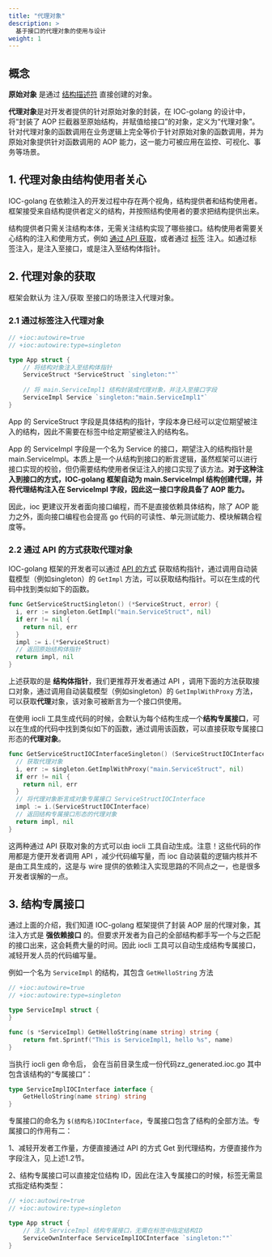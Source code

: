 ```yaml
---
title: "代理对象"
description: >
  基于接口的代理对象的使用与设计
weight: 1
---
```


## 概念

**原始对象** 是通过 [结构描述符](../../ioc/sd) 直接创建的对象。

**代理对象**是对开发者提供的针对原始对象的封装，在 IOC-golang 的设计中，将“封装了 AOP 拦截器至原始结构，并赋值给接口”的对象，定义为“代理对象”。针对代理对象的函数调用在业务逻辑上完全等价于针对原始对象的函数调用，并为原始对象提供针对函数调用的 AOP 能力，这一能力可被应用在监控、可视化、事务等场景。

## 1. 代理对象由结构使用者关心

IOC-golang 在依赖注入的开发过程中存在两个视角，结构提供者和结构使用者。框架接受来自结构提供者定义的结构，并按照结构使用者的要求把结构提供出来。

结构提供者只需关注结构本体，无需关注结构实现了哪些接口。结构使用者需要关心结构的注入和使用方式，例如 [通过 API 获取](../../../examples/di/api/)，或者通过 [标签](../../../reference/tag_format/) 注入。如通过标签注入，是注入至接口，或是注入至结构体指针。

## 2. 代理对象的获取

框架会默认为 注入/获取 至接口的场景注入代理对象。

### 2.1 通过标签注入代理对象

```go
// +ioc:autowire=true
// +ioc:autowire:type=singleton

type App struct {
    // 将结构对象注入至结构体指针
    ServiceStruct *ServiceStruct `singleton:""`
  
    // 将 main.ServiceImpl1 结构封装成代理对象，并注入至接口字段
    ServiceImpl Service `singleton:"main.ServiceImpl1"`
}
```

App 的 ServiceStruct 字段是具体结构的指针，字段本身已经可以定位期望被注入的结构，因此不需要在标签中给定期望被注入的结构名。

App 的 ServiceImpl 字段是一个名为 Service 的接口，期望注入的结构指针是 main.ServiceImpl。本质上是一个从结构到接口的断言逻辑，虽然框架可以进行接口实现的校验，但仍需要结构使用者保证注入的接口实现了该方法。**对于这种注入到接口的方式，IOC-golang 框架自动为 main.ServiceImpl 结构创建代理，并将代理结构注入在 ServiceImpl 字段，因此这一接口字段具备了 AOP 能力。**

因此，ioc 更建议开发者面向接口编程，而不是直接依赖具体结构，除了 AOP 能力之外，面向接口编程也会提高 go 代码的可读性、单元测试能力、模块解耦合程度等。

### 2.2 通过 API 的方式获取代理对象

IOC-golang 框架的开发者可以通过 [API 的方式](../../../examples/di/api/) 获取结构指针，通过调用自动装载模型（例如singleton）的 `GetImpl` 方法，可以获取结构指针。可以在生成的代码中找到类似如下的函数。

```go
func GetServiceStructSingleton() (*ServiceStruct, error) {
  i, err := singleton.GetImpl("main.ServiceStruct", nil)
  if err != nil {
    return nil, err
  }
  impl := i.(*ServiceStruct)
  // 返回原始结构体指针
  return impl, nil
}
```

上述获取的是 **结构体指针**，我们更推荐开发者通过 API ，调用下面的方法获取接口对象，通过调用自动装载模型（例如singleton）的 `GetImplWithProxy` 方法，可以获取**代理**对象，该对象可被断言为一个接口供使用。

在使用 iocli 工具生成代码的时候，会默认为每个结构生成一个**结构专属接口**，可以在生成的代码中找到类似如下的函数，通过调用该函数，可以直接获取专属接口形态的**代理对象**。

```go
func GetServiceStructIOCInterfaceSingleton() (ServiceStructIOCInterface, error) {
  // 获取代理对象
  i, err := singleton.GetImplWithProxy("main.ServiceStruct", nil)
  if err != nil {
    return nil, err
  }
  // 将代理对象断言成对象专属接口 ServiceStructIOCInterface
  impl := i.(ServiceStructIOCInterface) 
  // 返回结构专属接口形态的代理对象
  return impl, nil
}
```

这两种通过 API 获取对象的方式可以由 iocli 工具自动生成。注意！这些代码的作用都是方便开发者调用 API ，减少代码编写量，而 ioc 自动装载的逻辑内核并不是由工具生成的，这是与 wire 提供的依赖注入实现思路的不同点之一，也是很多开发者误解的一点。

## 3. 结构专属接口

通过上面的介绍，我们知道 IOC-golang 框架提供了封装 AOP 层的代理对象，其注入方式是 **强依赖接口** 的。但要求开发者为自己的全部结构都手写一个与之匹配的接口出来，这会耗费大量的时间。因此 iocli 工具可以自动生成结构专属接口，减轻开发人员的代码编写量。

例如一个名为 `ServiceImpl` 的结构，其包含 `GetHelloString` 方法

```go
// +ioc:autowire=true
// +ioc:autowire:type=singleton

type ServiceImpl struct {
}

func (s *ServiceImpl) GetHelloString(name string) string {
    return fmt.Sprintf("This is ServiceImpl1, hello %s", name)
}
```

当执行 iocli gen 命令后， 会在当前目录生成一份代码zz_generated.ioc.go 其中包含该结构的“专属接口”：

```go
type ServiceImplIOCInterface interface {
    GetHelloString(name string) string
}
```

专属接口的命名为 `$(结构名)IOCInterface`，专属接口包含了结构的全部方法。专属接口的作用有二：

1、减轻开发者工作量，方便直接通过 API 的方式 Get 到代理结构，方便直接作为字段注入，见上述1.2节。

2、结构专属接口可以直接定位结构 ID，因此在注入专属接口的时候，标签无需显式指定结构类型：

```go
// +ioc:autowire=true
// +ioc:autowire:type=singleton

type App struct {
    // 注入 ServiceImpl 结构专属接口，无需在标签中指定结构ID
    ServiceOwnInterface ServiceImplIOCInterface `singleton:""`
}
```

